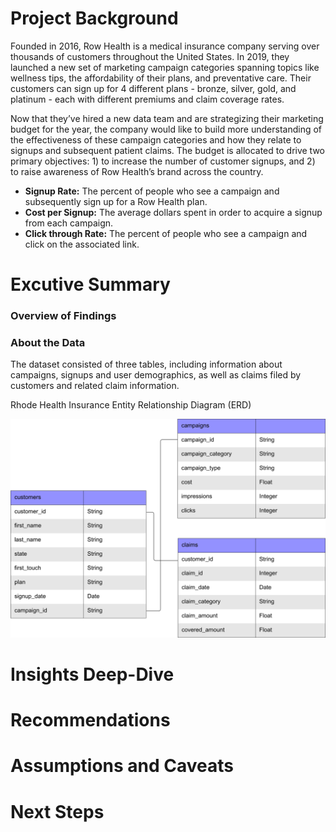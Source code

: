 # Project Background
Founded in 2016, Row Health is a medical insurance company serving over thousands of customers throughout the United States. In 2019, they launched a new set of marketing campaign categories spanning topics like wellness tips, the affordability of their plans, and preventative care. Their customers can sign up for 4 different plans - bronze, silver, gold, and platinum - each with different premiums and claim coverage rates.

Now that they’ve hired a new data team and are strategizing their marketing budget for the year, the company would like to build more understanding of the effectiveness of these campaign categories and how they relate to signups and subsequent patient claims. The budget is allocated to drive two primary objectives: 1) to increase the number of customer signups, and 2) to raise awareness of Row Health’s brand across the country.

- **Signup Rate:** The percent of people who see a campaign and subsequently sign up for a Row Health plan.
- **Cost per Signup:** The average dollars spent in order to acquire a signup from each campaign.
- **Click through Rate:** The percent of people who see a campaign and click on the associated link.


# Excutive Summary

### Overview of Findings

### About the Data
The dataset consisted of three tables, including information about campaigns, signups and user demographics, as well as claims filed by customers and related claim information.

Rhode Health Insurance Entity Relationship Diagram (ERD)
<p align ="center">
  <img src="https://github.com/jenncash29/Rhode-Health-Insurance-Project/blob/main/ERD.png" alt="Rhode Health Insurance ERD">
</p>



# Insights Deep-Dive

# Recommendations

# Assumptions and Caveats

# Next Steps
